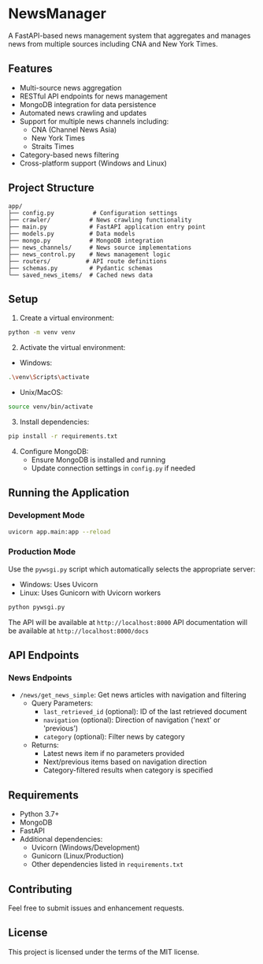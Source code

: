 # NewsManager

A FastAPI-based news management system that aggregates and manages news from multiple sources including CNA and New York Times.

## Features

- Multi-source news aggregation
- RESTful API endpoints for news management
- MongoDB integration for data persistence
- Automated news crawling and updates
- Support for multiple news channels including:
  - CNA (Channel News Asia)
  - New York Times
  - Straits Times
- Category-based news filtering
- Cross-platform support (Windows and Linux)

## Project Structure

```
app/
├── config.py           # Configuration settings
├── crawler/           # News crawling functionality
├── main.py            # FastAPI application entry point
├── models.py          # Data models
├── mongo.py           # MongoDB integration
├── news_channels/     # News source implementations
├── news_control.py    # News management logic
├── routers/          # API route definitions
├── schemas.py         # Pydantic schemas
└── saved_news_items/  # Cached news data
```

## Setup

1. Create a virtual environment:
```bash
python -m venv venv
```

2. Activate the virtual environment:
- Windows:
```bash
.\venv\Scripts\activate
```
- Unix/MacOS:
```bash
source venv/bin/activate
```

3. Install dependencies:
```bash
pip install -r requirements.txt
```

4. Configure MongoDB:
   - Ensure MongoDB is installed and running
   - Update connection settings in `config.py` if needed

## Running the Application

### Development Mode
```bash
uvicorn app.main:app --reload
```

### Production Mode
Use the `pywsgi.py` script which automatically selects the appropriate server:
- Windows: Uses Uvicorn
- Linux: Uses Gunicorn with Uvicorn workers

```bash
python pywsgi.py
```

The API will be available at `http://localhost:8000`
API documentation will be available at `http://localhost:8000/docs`

## API Endpoints

### News Endpoints

- `/news/get_news_simple`: Get news articles with navigation and filtering
  - Query Parameters:
    - `last_retrieved_id` (optional): ID of the last retrieved document
    - `navigation` (optional): Direction of navigation ('next' or 'previous')
    - `category` (optional): Filter news by category
  - Returns:
    - Latest news item if no parameters provided
    - Next/previous items based on navigation direction
    - Category-filtered results when category is specified

## Requirements

- Python 3.7+
- MongoDB
- FastAPI
- Additional dependencies:
  - Uvicorn (Windows/Development)
  - Gunicorn (Linux/Production)
  - Other dependencies listed in `requirements.txt`

## Contributing

Feel free to submit issues and enhancement requests.

## License

This project is licensed under the terms of the MIT license.
